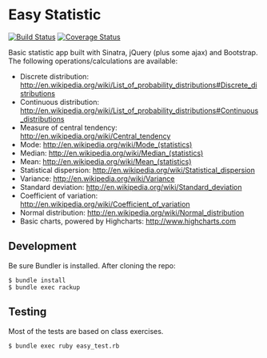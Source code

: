 # Easy Statistic

[![Build Status](https://secure.travis-ci.org/bmsatierf/easy-statistic.png?branch=master)][travis]
[![Coverage Status](https://coveralls.io/repos/bmsatierf/easy-statistic/badge.png?branch=master)][coveralls]

[travis]: http://travis-ci.org/bmsatierf/easy-statistic
[coveralls]: https://coveralls.io/r/bmsatierf/easy-statistic

Basic statistic app built with Sinatra, jQuery (plus some ajax) and Bootstrap. The following operations/calculations are available:

* Discrete distribution: http://en.wikipedia.org/wiki/List_of_probability_distributions#Discrete_distributions
* Continuous distribution: http://en.wikipedia.org/wiki/List_of_probability_distributions#Continuous_distributions
* Measure of central tendency: http://en.wikipedia.org/wiki/Central_tendency
* Mode: http://en.wikipedia.org/wiki/Mode_(statistics)
* Median: http://en.wikipedia.org/wiki/Median_(statistics)
* Mean: http://en.wikipedia.org/wiki/Mean_(statistics)
* Statistical dispersion: http://en.wikipedia.org/wiki/Statistical_dispersion
* Variance: http://en.wikipedia.org/wiki/Variance
* Standard deviation: http://en.wikipedia.org/wiki/Standard_deviation
* Coefficient of variation: http://en.wikipedia.org/wiki/Coefficient_of_variation
* Normal distribution: http://en.wikipedia.org/wiki/Normal_distribution
* Basic charts, powered by Highcharts: http://www.highcharts.com

## Development

Be sure Bundler is installed. After cloning the repo:

```console
$ bundle install
$ bundle exec rackup
```

## Testing

Most of the tests are based on class exercises.

```console
$ bundle exec ruby easy_test.rb
```
